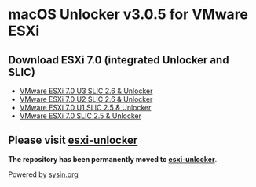 # macOS Unlocker v3.0.5 for VMware ESXi

## Download ESXi 7.0 (integrated Unlocker and SLIC)

- [VMware ESXi 7.0 U3 SLIC 2.6 & Unlocker](https://sysin.org/blog/vmware-esxi-7-u3-slic/)
- [VMware ESXi 7.0 U2 SLIC 2.6 & Unlocker](https://sysin.org/blog/vmware-esxi-7-u2-slic/)
- [VMware ESXi 7.0 U1 SLIC 2.5 & Unlocker](https://sysin.org/blog/vmware-esxi-7-u1-slic/)
- [VMware ESXi 7.0 SLIC 2.5 & Unlocker](https://sysin.org/blog/vmware-esxi-7-slic/)

## Please visit [esxi-unlocker](https://github.com/netgc/esxi-unlocker)

**The repository has been permanently moved to [esxi-unlocker](https://github.com/netgc/esxi-unlocker)**.

Powered by [sysin.org](https://sysin.org/)
